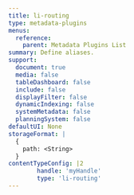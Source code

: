 ```yaml
---
title: li-routing
type: metadata-plugins
menus:
  reference:
    parent: Metadata Plugins List
summary: Define aliases.
support:
  document: true
  media: false
  tableDashboard: false
  include: false
  displayFilter: false
  dynamicIndexing: false
  systemMetadata: false
  planningSystem: false
defaultUI: None
storageFormat: |
  {
    path: <String>
  }
contentTypeConfig: |2
        handle: 'myHandle'
        type: 'li-routing'
---
```

